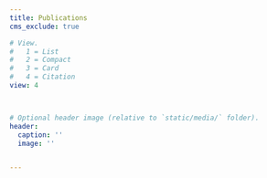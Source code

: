 ```yaml
---
title: Publications
cms_exclude: true

# View.
#   1 = List
#   2 = Compact
#   3 = Card
#   4 = Citation
view: 4



# Optional header image (relative to `static/media/` folder).
header:
  caption: ''
  image: ''


---
```

